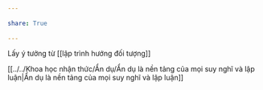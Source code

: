 ---  
share: True  
---  
Lấy ý tưởng từ [[lập trình hướng đối tượng]]  
[[../../Khoa học nhận thức/Ẩn dụ/Ẩn dụ là nền tảng của mọi suy nghĩ và lập luận|Ẩn dụ là nền tảng của mọi suy nghĩ và lập luận]]  
